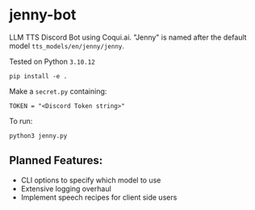 # jenny-bot
LLM TTS Discord Bot using Coqui.ai. "Jenny" is named after the default model `tts_models/en/jenny/jenny`.

Tested on Python `3.10.12`

```
pip install -e .
```

Make a `secret.py` containing:

```
TOKEN = "<Discord Token string>"
```
To run:

```
python3 jenny.py
```

## Planned Features:
 - CLI options to specify which model to use
 - Extensive logging overhaul
 - Implement speech recipes for client side users